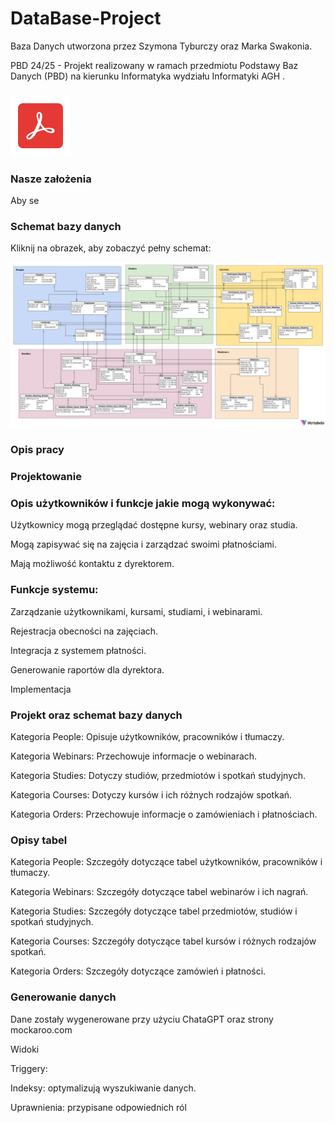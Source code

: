 # DataBase-Project
Baza Danych utworzona przez Szymona Tyburczy oraz Marka Swakonia.

PBD 24/25 - Projekt realizowany w ramach przedmiotu Podstawy Baz Danych (PBD) na kierunku Informatyka wydziału Informatyki AGH .

### [![Polecenie](https://github.com/SzymonTyburczy/DataBase-Project-MSST/blob/main/projektbazy/icons8-adobe-acrobat-reader-96.png)](https://github.com/SzymonTyburczy/DataBase-Project-MSST/blob/main/Tresc%20Polecenia.pdf)

### Nasze założenia
Aby se


### Schemat bazy danych

Kliknij na obrazek, aby zobaczyć pełny schemat:

[![Schemat bazy danych](project_for_PBD_24_25-2024-12-14_21-59.png)](project_for_PBD_24_25-2024-12-14_21-59.png)


### Opis pracy

### Projektowanie

### Opis użytkowników i funkcje jakie mogą wykonywać:

Użytkownicy mogą przeglądać dostępne kursy, webinary oraz studia.

Mogą zapisywać się na zajęcia i zarządzać swoimi płatnościami.

Mają możliwość kontaktu z dyrektorem.


### Funkcje systemu:

Zarządzanie użytkownikami, kursami, studiami, i webinarami.

Rejestracja obecności na zajęciach.

Integracja z systemem płatności.

Generowanie raportów dla dyrektora.

Implementacja



### Projekt oraz schemat bazy danych

Kategoria People: Opisuje użytkowników, pracowników i tłumaczy.

Kategoria Webinars: Przechowuje informacje o webinarach.

Kategoria Studies: Dotyczy studiów, przedmiotów i spotkań studyjnych.

Kategoria Courses: Dotyczy kursów i ich różnych rodzajów spotkań.

Kategoria Orders: Przechowuje informacje o zamówieniach i płatnościach.



### Opisy tabel

Kategoria People: Szczegóły dotyczące tabel użytkowników, pracowników i tłumaczy.

Kategoria Webinars: Szczegóły dotyczące tabel webinarów i ich nagrań.

Kategoria Studies: Szczegóły dotyczące tabel przedmiotów, studiów i spotkań studyjnych.

Kategoria Courses: Szczegóły dotyczące tabel kursów i różnych rodzajów spotkań.

Kategoria Orders: Szczegóły dotyczące zamówień i płatności.


### Generowanie danych

Dane zostały wygenerowane przy użyciu ChataGPT oraz strony mockaroo.com


Widoki

Triggery:

Indeksy: optymalizują wyszukiwanie danych.

Uprawnienia: przypisane odpowiednich ról


